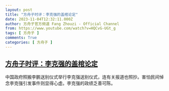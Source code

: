 ```yaml
---
layout: post
title: "方舟子时评：李克强的盖棺论定"
date: 2023-11-04T12:32:11.000Z
author: 方舟子官方频道 Fang Zhouzi - Official Channel
from: https://www.youtube.com/watch?v=HQCvG-UGt_g
tags: [ 方舟子 ]
comments: True
categories: [ 方舟子 ]
---
```

<!--1699101131000-->
[方舟子时评：李克强的盖棺论定](https://www.youtube.com/watch?v=HQCvG-UGt_g)
------

<div>
中国政府照搬李鹏送别仪式举行李克强送别仪式，连有关报道也照抄。害怕民间悼念李克强引发事件则显得心虚。李克强的政绩乏善可陈。
</div>
